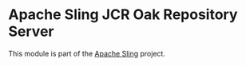 # Apache Sling JCR Oak Repository Server

This module is part of the [Apache Sling](https://sling.apache.org) project.
